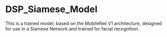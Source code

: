 # DSP_Siamese_Model
This is a trained model, based on the MobileNet V1 architecture, designed for use in a Siamese Network and trained for facial recognition.
